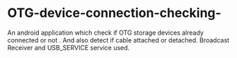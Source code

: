 # OTG-device-connection-checking-
An android application which check if OTG storage devices already connected or not . 
And also detect if cable attached or detached.
Broadcast Receiver and USB_SERVICE service used.
